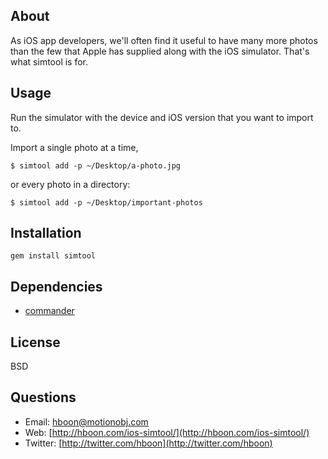 About
---
As iOS app developers, we'll often find it useful to have many more photos than the few that Apple has supplied along with the iOS simulator. That's what simtool is for.

Usage
---
Run the simulator with the device and iOS version that you want to import to.

Import a single photo at a time,

```
$ simtool add -p ~/Desktop/a-photo.jpg
```

or every photo in a directory:

```
$ simtool add -p ~/Desktop/important-photos
```

Installation
---
`gem install simtool`

Dependencies
---
* [commander](https://github.com/tj/commander)

License
---
BSD

Questions
---
* Email: [hboon@motionobj.com](mailto:hboon@motionobj.com)
* Web: [http://hboon.com/ios-simtool/](http://hboon.com/ios-simtool/)
* Twitter: [http://twitter.com/hboon](http://twitter.com/hboon)

